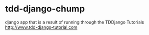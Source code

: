 tdd-django-chump
================

django app that is a result of running through the TDDjango Tutorials http://www.tdd-django-tutorial.com